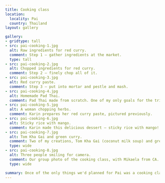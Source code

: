 ```yaml
---
title: Cooking class
location:
  locality: Pai
  country: Thailand
layout: gallery

gallery:
- gridtype: tall
- src: pai-cooking-1.jpg
  alt: Raw ingredients for red curry.
  comment: Step 1 — gather ingredients at the market.
  type: tall
- src: pai-cooking-2.jpg
  alt: Chopped ingredients for red curry.
  comment: Step 2 — finely chop all of it.
- src: pai-cooking-3.jpg
  alt: Red curry paste.
  comment: Step 3 — put into mortar and pestle and mash.
- src: pai-cooking-4.jpg
  alt: Homemade Pad Thai.
  comment: Pad Thai made from scratch. One of my only goals for the trip!
- src: pai-cooking-5.jpg
  alt: A woman chopping herbs.
  comment: Karin prepares her red curry paste, pictured previously.
- src: pai-cooking-6.jpg
  alt: Sticky rice with mango.
  comment: Karin made this delicious dessert — sticky rice with mango!
- src: pai-cooking-7.jpg
  alt: Tom Kha Gai and green curry.
  comment: Two of my creations, Tom Kha Gai (coconut milk soup) and green curry.
  type: wide
- src: pai-cooking-8.jpg
  alt: Three people smiling for camera.
  comment: Our group photo of the cooking class, with Mikaela from CA. Should we be on TV or what?
  type: wide

summary: Once of the only things we'd planned for Pai was a cooking class. We picked a good one including a trip to the market, and had lots of fun making common Thai dishes from scratch.
---
```


